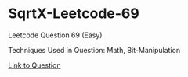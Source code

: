 # SqrtX-Leetcode-69

Leetcode Question 69 (Easy)

Techniques Used in Question:
Math, Bit-Manipulation

[Link to Question](https://leetcode.com/problems/sqrtx/)
